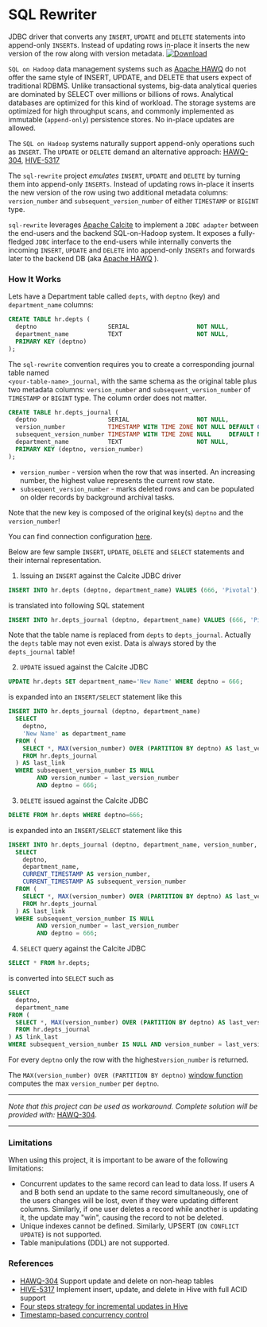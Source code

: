 # SQL Rewriter
JDBC driver that converts any `INSERT`, `UPDATE` and `DELETE` statements into append-only `INSERT`s. Instead of 
updating rows in-place it inserts the new version of the row along with version metadata.
[ ![Download](https://api.bintray.com/packages/big-data/maven/calcite-sql-rewriter/images/download.svg) ](https://bintray.com/big-data/maven/calcite-sql-rewriter/_latestVersion)

`SQL on Hadoop` data management systems such as [Apache HAWQ](http://hawq.incubator.apache.org/) do not offer the 
same style of INSERT, UPDATE, and DELETE that users expect of traditional RDBMS. Unlike transactional 
systems, big-data analytical queries are dominated by SELECT over millions or billions of rows. Analytical 
databases are optimized for this kind of workload. The storage systems are optimized for high throughput scans, and 
commonly implemented as immutable (`append-only`) persistence stores. No in-place updates are allowed. 

The `SQL on Hadoop` systems naturally support append-only operations such as `INSERT`. The `UPDATE` or `DELETE` demand 
an alternative approach:
[HAWQ-304](https://issues.apache.org/jira/browse/HAWQ-304), [HIVE-5317](https://issues.apache.org/jira/browse/HIVE-5317)

The `sql-rewrite` project _emulates_ `INSERT`, `UPDATE` and `DELETE` by turning them into
append-only `INSERTs`. Instead of updating rows in-place it inserts the new version of the row using two
additional metadata columns: `version_number` and `subsequent_version_number` of either `TIMESTAMP` or `BIGINT` type. 

`sql-rewrite` leverages [Apache Calcite](https://calcite.apache.org/) to implement a `JDBC adapter` between the end-users 
and the backend SQL-on-Hadoop system. It exposes a fully-fledged `JDBC` interface to the end-users while internally 
converts the incoming `INSERT`, `UPDATE` and `DELETE` into append-only `INSERTs` and forwards later to 
the backend DB (aka [Apache HAWQ](http://hawq.incubator.apache.org/) ).

### How It Works

Lets have a Department table called `depts`, with `deptno` (key) and `department_name` columns:
```sql
CREATE TABLE hr.depts (
  deptno                    SERIAL                   NOT NULL,
  department_name           TEXT                     NOT NULL,
  PRIMARY KEY (deptno)
);
```
The `sql-rewrite` convention requires you to create a corresponding journal table named  
`<your-table-name>_journal`, with the same schema as the original table plus two metadata columns: `version_number` 
and `subsequent_version_number` of `TIMESTAMP` or `BIGINT` type.  The column order does not matter.
```sql
CREATE TABLE hr.depts_journal (
  deptno                    SERIAL                   NOT NULL,
  version_number            TIMESTAMP WITH TIME ZONE NOT NULL DEFAULT CURRENT_TIMESTAMP,
  subsequent_version_number TIMESTAMP WITH TIME ZONE NULL     DEFAULT NULL,
  department_name           TEXT                     NOT NULL,
  PRIMARY KEY (deptno, version_number)
);
```
* `version_number` - version when the row that was inserted. An increasing number, the highest value represents the current row state. 
* `subsequent_version_number` - marks deleted rows and can be populated on older records by background archival tasks.

Note that the new key is composed of the original key(s) `deptno` and the `version_number`! 

You can find connection configuration [here](./MODEL.md). 

Below are few sample `INSERT`, `UPDATE`, `DELETE` and `SELECT` statements and their internal representation.

1. Issuing an `INSERT` against the Calcite JDBC driver
```sql
INSERT INTO hr.depts (deptno, department_name) VALUES (666, 'Pivotal');
```
is translated into following SQL statement
```sql
INSERT INTO hr.depts_journal (deptno, department_name) VALUES (666, 'Pivotal');
```
Note that the table name is replaced from `depts` to `depts_journal`. Actually the `depts` table may not even exist. 
Data is always stored by the `depts_journal` table!

2. `UPDATE` issued against the Calcite JDBC
```sql
UPDATE hr.depts SET department_name='New Name' WHERE deptno = 666;
```
is expanded into an `INSERT/SELECT` statement like this
```sql
INSERT INTO hr.depts_journal (deptno, department_name)
  SELECT
    deptno,
    'New Name' as department_name
  FROM (
    SELECT *, MAX(version_number) OVER (PARTITION BY deptno) AS last_version_number
    FROM hr.depts_journal    
  ) AS last_link
  WHERE subsequent_version_number IS NULL
        AND version_number = last_version_number
        AND deptno = 666;
```
3. `DELETE` issued against the Calcite JDBC
```sql
DELETE FROM hr.depts WHERE deptno=666;
```
is expanded into an `INSERT/SELECT` statement like this
```sql
INSERT INTO hr.depts_journal (deptno, department_name, version_number, subsequent_version_number)
  SELECT
    deptno,
    department_name,
    CURRENT_TIMESTAMP AS version_number,
    CURRENT_TIMESTAMP AS subsequent_version_number
  FROM (
    SELECT *, MAX(version_number) OVER (PARTITION BY deptno) AS last_version_number
    FROM hr.depts_journal    
  ) AS last_link
  WHERE subsequent_version_number IS NULL
        AND version_number = last_version_number
        AND deptno = 666;
```

4. `SELECT` query against the Calcite JDBC
```sql
SELECT * FROM hr.depts;
```
is converted into `SELECT` such as
```sql
SELECT
  deptno,
  department_name
FROM (
  SELECT *, MAX(version_number) OVER (PARTITION BY deptno) AS last_version_number
  FROM hr.depts_journal
) AS link_last
WHERE subsequent_version_number IS NULL AND version_number = last_version_number;
```
For every `deptno` only the row with the highest`version_number` is returned. 

The `MAX(version_number) OVER (PARTITION BY deptno)` [window function](https://www.postgresql.org/docs/9.6/static/tutorial-window.html) 
computes the max `version_number` per `deptno`.

---
_Note that this project can be used as workaround. Complete solution will be provided with:_ [HAWQ-304](https://issues.apache.org/jira/browse/HAWQ-304).  

---

### Limitations

When using this project, it is important to be aware of the following limitations:

* Concurrent updates to the same record can lead to data loss. If users A and B both send an update to the same record
  simultaneously, one of the users changes will be lost, even if they were updating different columns. Similarly, if one
  user deletes a record while another is updating it, the update may "win", causing the record to not be deleted.
* Unique indexes cannot be defined. Similarly, UPSERT (`ON CONFLICT UPDATE`) is not supported.
* Table manipulations (DDL) are not supported.

### References
* [HAWQ-304](https://issues.apache.org/jira/browse/HAWQ-304) Support update and delete on non-heap tables
* [HIVE-5317](https://issues.apache.org/jira/browse/HIVE-5317) Implement insert, update, and delete in Hive with full ACID support
* [Four steps strategy for incremental updates in Hive](https://hortonworks.com/blog/four-step-strategy-incremental-updates-hive/)
* [Timestamp-based concurrency control](https://en.wikipedia.org/wiki/Timestamp-based_concurrency_control)
